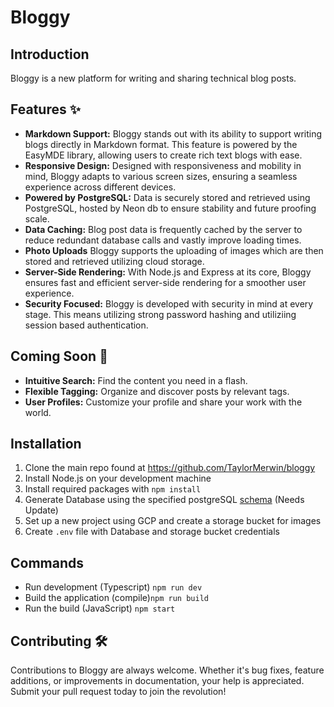 # Bloggy

## Introduction

Bloggy is a new platform for writing and sharing technical blog posts.

## Features :sparkles:

- **Markdown Support:** Bloggy stands out with its ability to support writing blogs directly in Markdown format. This feature is powered by the EasyMDE library, allowing users to create rich text blogs with ease.
- **Responsive Design:** Designed with responsiveness and mobility in mind, Bloggy adapts to various screen sizes, ensuring a seamless experience across different devices.
- **Powered by PostgreSQL:** Data is securely stored and retrieved using PostgreSQL, hosted by Neon db to ensure stability and future proofing scale.
- **Data Caching:** Blog post data is frequently cached by the server to reduce redundant database calls and vastly improve loading times.
- **Photo Uploads** Bloggy supports the uploading of images which are then stored and retrieved utilizing cloud storage.
- **Server-Side Rendering:** With Node.js and Express at its core, Bloggy ensures fast and efficient server-side rendering for a smoother user experience.
- **Security Focused:** Bloggy is developed with security in mind at every stage. This means utilizing strong password hashing and utiliziing session based authentication.

## Coming Soon :eyes:

- **Intuitive Search:** Find the content you need in a flash.
- **Flexible Tagging:** Organize and discover posts by relevant tags.
- **User Profiles:** Customize your profile and share your work with the world.

## Installation

1. Clone the main repo found at https://github.com/TaylorMerwin/bloggy
2. Install Node.js on your development machine
3. Install required packages with `npm install`
4. Generate Database using the specified postgreSQL [schema](https://github.com/TaylorMerwin/bloggy/blob/main/schema.sql) (Needs Update)
5. Set up a new project using GCP and create a storage bucket for images
6. Create `.env` file with Database and storage bucket credentials

## Commands

- Run development (Typescript) `npm run dev`
- Build the application (compile)`npm run build`
- Run the build (JavaScript) `npm start`

## Contributing :hammer_and_wrench:

Contributions to Bloggy are always welcome. Whether it's bug fixes, feature additions, or improvements in documentation, your help is appreciated. Submit your pull request today to join the revolution!
